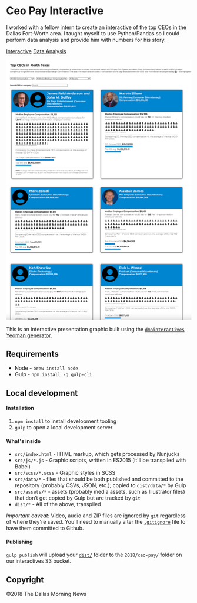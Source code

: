 # Ceo Pay Interactive

I worked with a fellow intern to create an interactive of the top CEOs in the Dallas Fort-Worth area. I taught myself to use Python/Pandas so I could perform data analysis and provide him with numbers for his story. 

[Interactive](https://interactives.dallasnews.com/2018/dfw-top-ceos/)
[Data Analysis](https://github.com/alma19/dmnprojects/blob/master/ceo-analysis/ceo-numbers.ipynb)

![ceopay1](https://github.com/alma19/ceopay/blob/master/ceopay1.png?raw=true)
![ceopay2](https://github.com/alma19/ceopay/blob/master/ceopay2.png?raw=true)

This is an interactive presentation graphic built using the [`dmninteractives` Yeoman generator](https://github.com/DallasMorningNews/generator-dmninteractives).

## Requirements

- Node - `brew install node`
- Gulp - `npm install -g gulp-cli`

## Local development

#### Installation

1. `npm install` to install development tooling
2. `gulp` to open a local development server

#### What's inside

- `src/index.html` - HTML markup, which gets processed by Nunjucks
- `src/js/*.js` - Graphic scripts, written in ES2015 (it'll be transpiled with Babel)
- `src/scss/*.scss` - Graphic styles in SCSS
- `src/data/*` - files that should be both published and committed to the repository (probably CSVs, JSON, etc.); copied to `dist/data/*` by Gulp
- `src/assets/*` - assets (probably media assets, such as Illustrator files) that don’t get copied by Gulp but are tracked by `git`
- `dist/*` - All of the above, transpiled

_Important caveat:_ Video, audio and ZIP files are ignored by `git` regardless of where they're saved. You'll need to manually alter the [`.gitignore`](.gitignore) file to have them committed to Github.

#### Publishing

`gulp publish` will upload your [`dist/`](dist/) folder to the `2018/ceo-pay/` folder on our interactives S3 bucket.

## Copyright

&copy;2018 The Dallas Morning News
